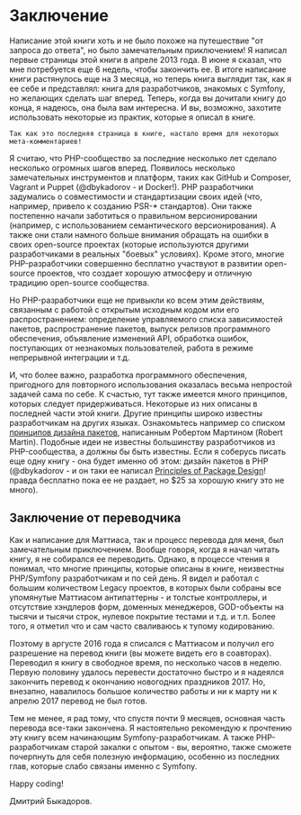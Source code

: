 # Заключение

Написание этой книги хоть и не было похоже на путешествие "от запроса до ответа", но было замечательным приключением! Я написал первые страницы этой книги в апреле 2013 года. В июне я сказал, что мне потребуется еще 6 недель, чтобы закончить ее. В итоге написание книги растянулось еще на 3 месяца, но теперь книга выглядит так, как я ее себе и представлял: книга для разработчиков, знакомых с Symfony, но желающих сделать шаг вперед. Теперь, когда вы дочитали книгу до конца, я надеюсь, она была вам интересна. И вы, возможно, захотите использовать некоторые из практик, которые я описал в книге.

    Так как это последняя страница в книге, настало время для некоторых мета-комментариев! 

Я считаю, что PHP-сообщество за последние несколько лет сделало несколько огромных шагов вперед. Появилось несколько замечательных инструментов и платформ, таких как GitHub и Composer, Vagrant и Puppet (@dbykadorov - и Docker!). PHP разработчики задумались о совместимости и стандартизации своих идей (что, например, привело к созданию PSR-* стандартов). Они также постепенно начали заботиться о правильном версионировании (например, с использованием семантического версионирования). А также они стали намного больше внимания обращать на ошибки в своих open-source проектах (которые используются другими разработчиками в реальных "боевых" условиях). Кроме этого, многие PHP-разработчики совершенно бесплатно участвуют в развитии open-source проектов, что создает хорошую атмосферу и отличную традицию open-source сообщества.

Но PHP-разработчики еще не привыкли ко всем этим действиям, связанным с работой с открытым исходным кодом или его распространением: определение управляемого списка зависимостей пакетов, распространение пакетов, выпуск релизов программного обеспечения, объявление изменений API, обработка ошибок, поступающих от незнакомых пользователей, работа в режиме непрерывной интеграции и т.д.

И, что более важно, разработка программного обеспечения, пригодного для повторного использования оказалась весьма непростой задачей сама по себе. К счастью, тут также имеется много принципов, которых следует придерживаться. Некоторые из них описаны в последней части этой книги. Другие принципы широко известны разработчикам на других языках. Ознакомьтесь например со списком [принципов дизайна пакетов](http://butunclebob.com/ArticleS.UncleBob.PrinciplesOfOod), написанным Робертом Мартином (Robert Martin). Подобные идеи не известны большинству разработчиков из PHP-сообщества, а должны бы быть известны. Если я соберусь писать еще одну книгу - она будет именно об этом: дизайн пакетов в PHP (@dbykadorov - и он таки ее написал [Principles of Package Design](https://leanpub.com/principles-of-package-design)! правда бесплатно пока ее не раздает, но $25 за хорошую книгу это не много).

## Заключение от переводчика

Как и написание для Маттиаса, так и процесс перевода для меня, был замечательным приключением. Вообще говоря, когда я начал читать книгу, я не собирался ее переводить. Однако, в процессе чтения я понимал, что многие принципы, которые описаны в книге, неизвестны PHP/Symfony разработчикам и по сей день. Я видел и работал с большим количеством Legacy проектов, в которых были собраны все упомянутые Маттиасом антипаттерны - и толстые контроллеры, и отсутствие хэндлеров форм, доменных менеджеров, GOD-объекты на тысячи и тысячи строк, нулевое покрытие тестами и т.д. и т.п. Более того, я отметил что и сам часто сваливаюсь к тупому кодированию.

Поэтому в аргусте 2016 года я списался с Маттиасом и получил его разрешение на перевод книги (вы можете видеть его в соавторах). Переводил я книгу в свободное время, по несколько часов в неделю. Первую половину удалось перевести достаточно быстро и я надеялся закончить перевод к окончанию новогодних праздников 2017. Но, внезапно, навалилось большое количество работы и ни к марту ни к апрелю 2017 перевод не был готов.

Тем не менее, я рад тому, что спустя почти 9 месяцев, основная часть перевода все-таки закончена. Я настоятельно рекомендую к прочтению эту книгу всем начинающим Symfony-разработчикам. А также PHP-разработчикам старой закалки с опытом - вы, вероятно, также сможете почерпнуть для себя полезную информацию, особенно из последних глав, которые слабо связаны именно с Symfony.


Happy coding!

Дмитрий Быкадоров.
